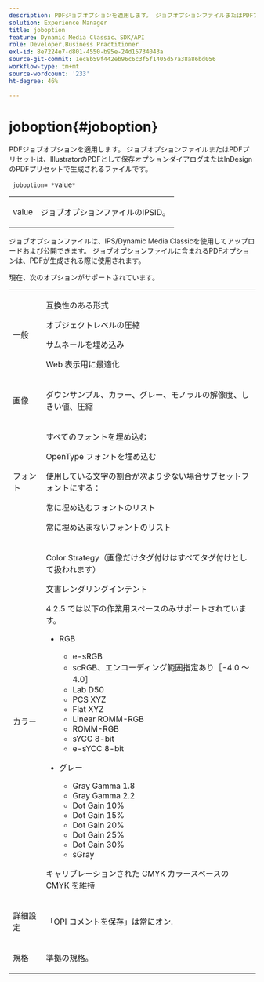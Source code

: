 ```yaml
---
description: PDFジョブオプションを適用します。 ジョブオプションファイルまたはPDFプリセットは、IllustratorのPDFとして保存オプションダイアログまたはInDesignのPDFプリセットで生成されるファイルです。
solution: Experience Manager
title: joboption
feature: Dynamic Media Classic、SDK/API
role: Developer,Business Practitioner
exl-id: 8e7224e7-d801-4550-b95e-24d15734043a
source-git-commit: 1ec8b59f442eb96c6c3f5f1405d57a38a86bd056
workflow-type: tm+mt
source-wordcount: '233'
ht-degree: 46%

---
```


# joboption{#joboption}

PDFジョブオプションを適用します。 ジョブオプションファイルまたはPDFプリセットは、IllustratorのPDFとして保存オプションダイアログまたはInDesignのPDFプリセットで生成されるファイルです。

` joboption= *`value`*`

<table id="simpletable_BA7B58BE0B0740298D45DDEBE7832D93"> 
 <tr class="strow"> 
  <td class="stentry"> <p><span class="codeph"> <span class="varname"> value</span></span> </p> </td> 
  <td class="stentry"> <p>ジョブオプションファイルのIPSID。 </p></td> 
 </tr> 
</table>

ジョブオプションファイルは、IPS/Dynamic Media Classicを使用してアップロードおよび公開できます。 ジョブオプションファイルに含まれるPDFオプションは、PDFが生成される際に使用されます。

現在、次のオプションがサポートされています。

<table id="simpletable_7E0AE8A06AE54A02AF0107FBEDF73D61"> 
 <tr class="strow"> 
  <td class="stentry"> <p>一般 </p></td> 
  <td class="stentry"> <p> 互換性のある形式 </p> <p> オブジェクトレベルの圧縮 </p> <p> サムネールを埋め込み </p> <p> Web 表示用に最適化 </p> </td> 
 </tr> 
 <tr class="strow"> 
  <td class="stentry"> <p>画像 </p></td> 
  <td class="stentry"> <p> ダウンサンプル、カラー、グレー、モノラルの解像度、しきい値、圧縮 </p> </td> 
 </tr> 
 <tr class="strow"> 
  <td class="stentry"> <p>フォント </p></td> 
  <td class="stentry"> <p> すべてのフォントを埋め込む </p> <p> OpenType フォントを埋め込む </p> <p> 使用している文字の割合が次より少ない場合サブセットフォントにする： </p> <p> 常に埋め込むフォントのリスト </p> <p> 常に埋め込まないフォントのリスト </p> </td> 
 </tr> 
 <tr class="strow"> 
  <td class="stentry"> <p>カラー </p></td> 
  <td class="stentry"> <p> Color Strategy（画像だけタグ付けはすべてタグ付けとして扱われます） </p> <p> 文書レンダリングインテント </p> <p> 4.2.5 では以下の作業用スペースのみサポートされています。 </p> <p> 
    <ul id="ul_3F3EFDFB6A3340978AE31DEDF0FDA2C8"> 
     <li id="li_17A9FA99D6CA4C5182E383A85F0E3C90"> RGB <p> 
       <ul id="ul_1DD0C264DA1248319E751ADD18140C6D"> 
        <li id="li_B91B4D0C1D80442EB8690933AFA1F093"> e-sRGB </li> 
        <li id="li_D7F8C500DF5E4CBC8FFA4FEFB8E4E036"> scRGB、エンコーディング範囲指定あり［-4.0 ～ 4.0］ </li> 
        <li id="li_942CD69732984E16A71C2F75EC5B5245"> Lab D50 </li> 
        <li id="li_7063B9E98D1E4946AC8F0EF7BC988806"> PCS XYZ </li> 
        <li id="li_5809447576B147B68630C4B7EC2E7870"> Flat XYZ </li> 
        <li id="li_3B5DA42A04124A6BAA12343AFC19F620">Linear ROMM-RGB </li> 
        <li id="li_DEC3028FA9C34176B761D12B7179B44F">ROMM-RGB </li> 
        <li id="li_3E7E7C4A680C4E3EADE0A26048ECF1F4"> sYCC 8-bit </li> 
        <li id="li_16A615C9A74D443AB3C63B3FE3AB5443"> e-sYCC 8-bit </li> 
       </ul> </p> </li> 
     <li id="li_AFA6D4D8C0624AA495E2EB2F0F0C7F7B">グレー <p> 
       <ul id="ul_945389DD426F44C09EB9C7F23933CB77"> 
        <li id="li_DB0AE3DFFC184480BB91666FF1BB4776">Gray Gamma 1.8 </li> 
        <li id="li_755C556ED94740D1BD30EBE67018E074">Gray Gamma 2.2 </li> 
        <li id="li_67437440AFB54B7686333A55233AA87F">Dot Gain 10% </li> 
        <li id="li_0D6CA6004EC84048B5F2198406F4F343">Dot Gain 15% </li> 
        <li id="li_1AFD11C23AB147978559D8F00BFB3142">Dot Gain 20% </li> 
        <li id="li_6CD5ACEF6B0B49E8BACA8264FE0E9C44"> Dot Gain 25% </li> 
        <li id="li_AB5F1FA7111041BD82353E02A284A546">Dot Gain 30% </li> 
        <li id="li_7433278AE8054AD28BD38A0A6E4EF7EF"> sGray </li> 
       </ul> </p> </li> 
    </ul> </p> <p> キャリブレーションされた CMYK カラースペースの CMYK を維持 </p> </td> 
 </tr> 
 <tr class="strow"> 
  <td class="stentry"> <p>詳細設定 </p></td> 
  <td class="stentry"> <p>「OPI コメントを保存」は常にオン. </p></td> 
 </tr> 
 <tr class="strow"> 
  <td class="stentry"> <p>規格 </p></td> 
  <td class="stentry"> <p>準拠の規格。 </p></td> 
 </tr> 
</table>
